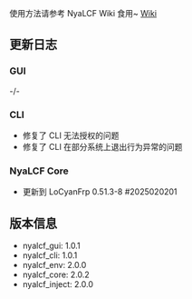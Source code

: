 使用方法请参考 NyaLCF Wiki 食用~ [Wiki](https://docs-nyalcf.1l1.icu)

## 更新日志

### GUI

-/-

### CLI

- 修复了 CLI 无法授权的问题
- 修复了 CLI 在部分系统上退出行为异常的问题

### NyaLCF Core

- 更新到 LoCyanFrp 0.51.3-8 #2025020201

## 版本信息

- nyalcf_gui: 1.0.1
- nyalcf_cli: 1.0.1
- nyalcf_env: 2.0.0
- nyalcf_core: 2.0.2
- nyalcf_inject: 2.0.0

<!-- Some change log here -->

